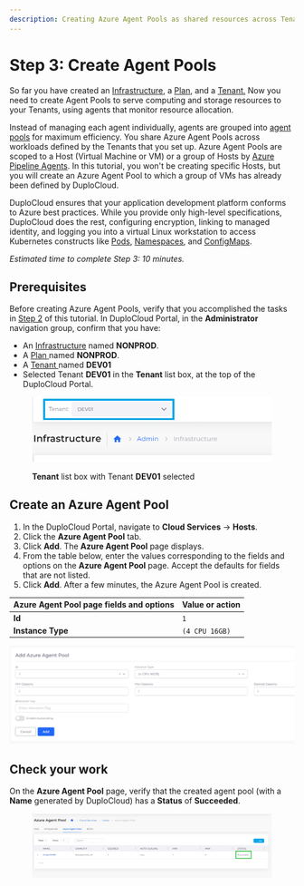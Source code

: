```yaml
---
description: Creating Azure Agent Pools as shared resources across Tenants
---
```


# Step 3: Create Agent Pools

So far you have created an [Infrastructure](step-1-infrastructure.md), a [Plan](step-1-infrastructure.md), and a [Tenant.](step-2-tenant.md) Now you need to create Agent Pools to serve computing and storage resources to your Tenants, using agents that monitor resource allocation. &#x20;

Instead of managing each agent individually, agents are grouped into [agent pools](https://learn.microsoft.com/en-us/azure/devops/pipelines/agents/pools-queues?view=azure-devops\&tabs=yaml%2Cbrowser) for maximum efficiency. You share Azure Agent Pools across workloads defined by the Tenants that you set up. Azure Agent Pools are scoped to a Host (Virtual Machine or VM) or a group of Hosts by [Azure Pipeline Agents](https://learn.microsoft.com/en-us/azure/devops/pipelines/agents/agents?view=azure-devops\&tabs=browser). In this tutorial, you won't be creating specific Hosts, but you will create an Azure Agent Pool to which a group of VMs has already been defined by DuploCloud.

DuploCloud ensures that your application development platform conforms to Azure best practices. While you provide only high-level specifications, DuploCloud does the rest, configuring encryption, linking to managed identity, and logging you into a virtual Linux workstation to access Kubernetes constructs like [Pods](https://kubernetes.io/docs/concepts/workloads/pods/), [Namespaces](https://kubernetes.io/docs/concepts/overview/working-with-objects/namespaces/), and [ConfigMaps](https://kubernetes.io/docs/concepts/configuration/configmap/).&#x20;

_Estimated time to complete Step 3: 10 minutes._

## Prerequisites

Before creating Azure Agent Pools, verify that you accomplished the tasks in [Step 2](step-2-tenant.md) of this tutorial. In DuploCloud Portal, in the **Administrator** navigation group, confirm that you have:

* An [Infrastructure](step-1-infrastructure.md) named **NONPROD**.
* A [Plan ](step-1-infrastructure.md)named **NONPROD**.
* A [Tenant ](step-2-tenant.md)named **DEV01**
* Selected Tenant **DEV01** in the **Tenant** list box, at the top of the DuploCloud Portal.

<div align="left">

<figure><img src="../../.gitbook/assets/tenant_dev01.png" alt=""><figcaption><p><strong>Tenant</strong> list box with Tenant <strong>DEV01</strong> selected</p></figcaption></figure>

</div>

## Create an Azure Agent Pool

1. In the DuploCloud Portal, navigate to **Cloud Services** -> **Hosts**.
2. Click the **Azure Agent Pool** tab. &#x20;
3. Click **Add**. The **Azure Agent Pool** page displays.
4. From the table below, enter the values corresponding to the fields and options on the **Azure Agent Pool** page. Accept the defaults for fields that are not listed.&#x20;
5. Click **Add**. After a few minutes, the Azure Agent Pool is created.&#x20;

| Azure Agent Pool page fields and options | Value or action |
| ---------------------------------------- | --------------- |
| **Id**                                   | `1`             |
| **Instance Type**                        | `(4 CPU 16GB)`  |

![Add Azure Agent Pool page ](<../../.gitbook/assets/image (125).png>)

## Check your work

On the **Azure Agent Pool** page, verify that the created agent pool (with a **Name** generated by DuploCloud) has a **Status** of **Succeeded**.&#x20;

<figure><img src="../../.gitbook/assets/agent pool.png" alt=""><figcaption></figcaption></figure>
